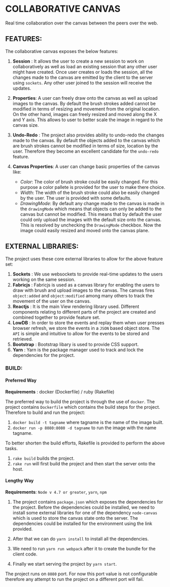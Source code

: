 # COLLABORATIVE CANVAS
Real time collaboration over the canvas between the peers over the web.

## FEATURES:
The collaborative canvas exposes the below features:

1. **Session** : It allows the user to create a new session to work on collaboratively as well as load an existing session that any other user might have created. Once user creates or loads the session, all the changes made to the canvas are emitted by the client to the server using `sockets`. Any other user joined to the session will receive the updates.

2. **Properties**: A user can freely draw onto the canvas as well as upload images to the canvas. By default the brush strokes added cannot be modified in terms of resizing and movement from the original location. On the other hand, images can freely resized and moved along the X and Y axis. This allows to user to better scale the image in regard to the canvas size.

3. **Undo-Redo** : The project also provides ability to undo-redo the changes made to the canvas. By default the objects added to the canvas which are brush strokes cannot be modified in terms of size, location by the user. Therefore they become an excellent candidate for the `undo-redo` feature.

4. **Canvas Properties**: A user can change basic properties of the canvas like:
    + *Color*: The color of brush stroke could be easily changed. For this purpose a color pallete is provided for the user to make there choice.
    + *Width*: The width of the brush stroke could also be easily changed by the user. The user is provided with some defaults.
    + *DrawingMode*: By default any change made to the canvas is made in the `drawingMode` which means that objects can only be added to the canvas but cannot be modified. This means that by default the user could only upload the images with the default size onto the canvas. This is resolved by unchecking the `DrawingMode` checkbox. Now the image could easily resized and moved onto the canvas plane.


## EXTERNAL LIBRARIES:

The project uses these core external libraries to allow for the above feature set:

1. **Sockets** : We use websockets to provide real-time updates to the users working on the same session.
2. **Fabricjs** : Fabricjs is used as a canvas library for enabling the users to draw with brush and upload images to the canvas. The canvas fires `object:added` and `object:modified` among many others to track the movement of the user on the canvas.
3. **Reactjs** : It is the main View rendering library used. Different components relating to different parts of the project are created and combined together to provide feature set.
4. **LowDB** : In order to store the events and replay them when user presses browser refresh, we store the events in a `JSON` based object store. The `API` is simple and intuitive to allow for the events to be stored and retrieved.
5. **Bootstrap** : Bootstrap libary is used to provide CSS support.
6. **Yarn** : Yarn is the package manager used to track and lock the dependencies for the project.

### BUILD:

#### Preferred Way

**Requirements** : docker (Dockerfile) / ruby (Rakefile)

The preferred way to build the project is through the use of `docker`. The project contains `Dockerfile` which contains the build steps for the project. Therefore to build and run the project:

1. `docker build -t tagname` where tagname is the name of the image built.
2. `docker run -p 8080:8080 -d tagname` to run the image with the name tagname.


To better shorten the build efforts, Rakefile is provided to perform the above tasks.

1. `rake build` builds the project.
2. `rake run` will first build the project and then start the server onto the host.

#### Lengthy Way

**Requirements**: `Node v 4.7 or greater`, `yarn`, `npm`

1. The project contains `package.json` which exposes the dependencies for the project. Before the dependencies could be installed, we need to install some external libraries for one of the dependency `node-canvas` which is used to store the canvas state onto the server. The dependencies could be installed for the environment using the link provided.

2. After that we can do `yarn install` to install all the dependencies.
3. We need to run `yarn run webpack` after it to create the bundle for the client code.
4. Finally we start serving the project by `yarn start`.


The project runs on `8080` port. For now this port value is not configurable therefore any attempt to run the project on a different port will fail.


